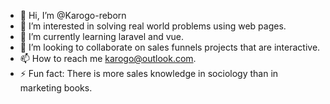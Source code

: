 - 👋 Hi, I’m @Karogo-reborn
- 👀 I’m interested in solving real world problems using web pages.
- 🌱 I’m currently learning laravel and vue.
- 💞️ I’m looking to collaborate on sales funnels projects that are interactive.
- 📫 How to reach me karogo@outlook.com.
- ⚡ Fun fact: There is more sales knowledge in sociology than in marketing books.

<!---
Karogo-reborn/Karogo-reborn is a ✨ special ✨ repository because its `README.md` (this file) appears on your GitHub profile.
You can click the Preview link to take a look at your changes.
--->
